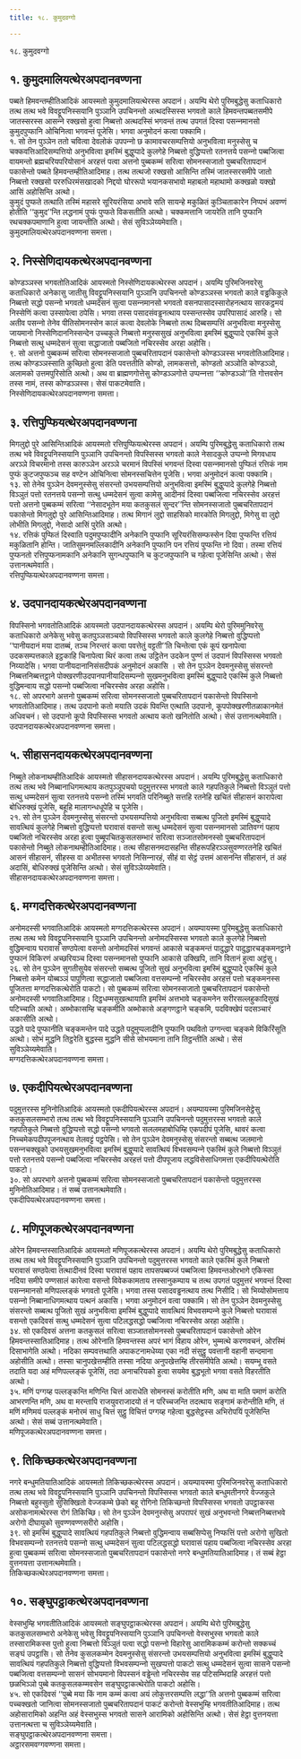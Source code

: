 ```yaml
---
title: १८. कुमुदवग्गो

---
```

१८. कुमुदवग्गो  


## १. कुमुदमालियत्थेरअपदानवण्णना

पब्बते हिमवन्तम्हीतिआदिकं आयस्मतो कुमुदमालियत्थेरस्स अपदानं। अयम्पि थेरो पुरिमबुद्धेसु कताधिकारो तत्थ तत्थ भवे विवट्टूपनिस्सयानि पुञ्‍ञानि उपचिनन्तो अत्थदस्सिस्स भगवतो काले हिमवन्तपब्बतसमीपे जातस्सरस्स आसन्‍ने रक्खसो हुत्वा निब्बत्तो अत्थदस्सिं भगवन्तं तत्थ उपगतं दिस्वा पसन्‍नमानसो कुमुदपुप्फानि ओचिनित्वा भगवन्तं पूजेसि। भगवा अनुमोदनं कत्वा पक्‍कामि।  
१. सो तेन पुञ्‍ञेन ततो चवित्वा देवलोकं उपपन्‍नो छ कामावचरसम्पत्तियो अनुभवित्वा मनुस्सेसु च चक्‍कवत्तिआदिसम्पत्तियो अनुभवित्वा इमस्मिं बुद्धुप्पादे कुलगेहे निब्बत्तो वुद्धिप्पत्तो रतनत्तये पसन्‍नो पब्बजित्वा वायमन्तो ब्रह्मचरियपरियोसानं अरहत्तं पत्वा अत्तनो पुब्बकम्मं सरित्वा सोमनस्सजातो पुब्बचरितापदानं पकासेन्तो पब्बते हिमवन्तम्हीतिआदिमाह। तत्थ तत्थजो रक्खसो आसिन्ति तस्मिं जातस्सरसमीपे जातो निब्बत्तो रक्खसो पररुधिरमंसखादको निद्दयो घोररूपो भयानकसभावो महाबलो महाथामो कक्खळो यक्खो आसिं अहोसिन्ति अत्थो।  
कुमुदं पुप्फते तत्थाति तस्मिं महासरे सूरियरंसिया अभावे सति सायन्हे मकुळितं कुञ्‍चिताकारेन निप्पभं अवण्णं होतीति ‘‘कुमुद’’न्ति लद्धनामं पुप्फं पुप्फते विकसतीति अत्थो। चक्‍कमत्तानि जायरेति तानि पुप्फानि रथचक्‍कपमाणानि हुत्वा जायन्तीति अत्थो। सेसं सुविञ्‍ञेय्यमेवाति।  
कुमुदमालियत्थेरअपदानवण्णना समत्ता।  


## २. निस्सेणिदायकत्थेरअपदानवण्णना

कोण्डञ्‍ञस्स भगवतोतिआदिकं आयस्मतो निस्सेणिदायकत्थेरस्स अपदानं। अयम्पि पुरिमजिनवरेसु कताधिकारो अनेकासु जातीसु विवट्टूपनिस्सयानि पुञ्‍ञानि उपचिनन्तो कोण्डञ्‍ञस्स भगवतो काले वड्ढकिकुले निब्बत्तो सद्धो पसन्‍नो भगवतो धम्मदेसनं सुत्वा पसन्‍नमानसो भगवतो वसनपासादस्सारोहनत्थाय सारकट्ठमयं निस्सेणिं कत्वा उस्सापेत्वा ठपेसि। भगवा तस्स पसादसंवड्ढनत्थाय पस्सन्तस्सेव उपरिपासादं आरुहि। सो अतीव पसन्‍नो तेनेव पीतिसोमनस्सेन कालं कत्वा देवलोके निब्बत्तो तत्थ दिब्बसम्पत्तिं अनुभवित्वा मनुस्सेसु जायमानो निस्सेणिदाननिस्सन्देन उच्‍चकुले निब्बत्तो मनुस्ससुखं अनुभवित्वा इमस्मिं बुद्धुप्पादे एकस्मिं कुले निब्बत्तो सत्थु धम्मदेसनं सुत्वा सद्धाजातो पब्बजितो नचिरस्सेव अरहा अहोसि।  
९. सो अत्तनो पुब्बकम्मं सरित्वा सोमनस्सजातो पुब्बचरितापदानं पकासेन्तो कोण्डञ्‍ञस्स भगवतोतिआदिमाह। तत्थ कोण्डञ्‍ञस्साति कुच्छितो हुत्वा डेति पवत्ततीति कोण्डो, लामकसत्तो, कोण्डतो अञ्‍ञोति कोण्डञ्‍ञो, अलामको उत्तमपुरिसोति अत्थो। अथ वा ब्राह्मणगोत्तेसु कोण्डञ्‍ञगोत्ते उप्पन्‍नत्ता ‘‘कोण्डञ्‍ञो’’ति गोत्तवसेन तस्स नामं, तस्स कोण्डञ्‍ञस्स। सेसं पाकटमेवाति।  
निस्सेणिदायकत्थेरअपदानवण्णना समत्ता।  


## ३. रत्तिपुप्फियत्थेरअपदानवण्णना

मिगलुद्दो पुरे आसिन्तिआदिकं आयस्मतो रत्तिपुप्फियत्थेरस्स अपदानं। अयम्पि पुरिमबुद्धेसु कताधिकारो तत्थ तत्थ भवे विवट्टूपनिस्सयानि पुञ्‍ञानि उपचिनन्तो विपस्सिस्स भगवतो काले नेसादकुले उप्पन्‍नो मिगवधाय अरञ्‍ञे विचरमानो तस्स कारुञ्‍ञेन अरञ्‍ञे चरमानं विपस्सिं भगवन्तं दिस्वा पसन्‍नमानसो पुप्फितं रत्तिकं नाम पुप्फं कुटजपुप्फञ्‍च सह वण्टेन ओचिनित्वा सोमनस्सचित्तेन पूजेसि। भगवा अनुमोदनं कत्वा पक्‍कामि।  
१३. सो तेनेव पुञ्‍ञेन देवमनुस्सेसु संसरन्तो उभयसम्पत्तियो अनुभवित्वा इमस्मिं बुद्धुप्पादे कुलगेहे निब्बत्तो विञ्‍ञुतं पत्तो रतनत्तये पसन्‍नो सत्थु धम्मदेसनं सुत्वा कामेसु आदीनवं दिस्वा पब्बजित्वा नचिरस्सेव अरहत्तं पत्तो अत्तनो पुब्बकम्मं सरित्वा ‘‘नेसादभूतेन मया कतकुसलं सुन्दर’’न्ति सोमनस्सजातो पुब्बचरितापदानं पकासेन्तो मिगलुद्दो पुरे आसिन्तिआदिमाह। तत्थ मिगानं लुद्दो साहसिको मारकोति मिगलुद्दो, मिगेसु वा लुद्दो लोभीति मिगलुद्दो, नेसादो आसिं पुरेति अत्थो।  
१४. रत्तिकं पुप्फितं दिस्वाति पदुमपुप्फादीनि अनेकानि पुप्फानि सूरियरंसिसम्फस्सेन दिवा पुप्फन्ति रत्तियं मकुळितानि होन्ति। जातिसुमनमल्‍लिकादीनि अनेकानि पुप्फानि पन रत्तियं पुप्फन्ति नो दिवा। तस्मा रत्तियं पुप्फनतो रत्तिपुप्फनामकानि अनेकानि सुगन्धपुप्फानि च कुटजपुप्फानि च गहेत्वा पूजेसिन्ति अत्थो। सेसं उत्तानत्थमेवाति।  
रत्तिपुप्फियत्थेरअपदानवण्णना समत्ता।  


## ४. उदपानदायकत्थेरअपदानवण्णना

विपस्सिनो भगवतोतिआदिकं आयस्मतो उदपानदायकत्थेरस्स अपदानं। अयम्पि थेरो पुरिममुनिवरेसु कताधिकारो अनेकेसु भवेसु कतपुञ्‍ञसञ्‍चयो विपस्सिस्स भगवतो काले कुलगेहे निब्बत्तो वुद्धिप्पत्तो ‘‘पानीयदानं मया दातब्बं, तञ्‍च निरन्तरं कत्वा पवत्तेतुं वट्टती’’ति चिन्तेत्वा एकं कूपं खनापेत्वा उदकसम्पत्तकाले इट्ठकाहि चिनापेत्वा थिरं कत्वा तत्थ उट्ठितेन उदकेन पुण्णं तं उदपानं विपस्सिस्स भगवतो निय्यादेसि। भगवा पानीयदानानिसंसदीपकं अनुमोदनं अकासि । सो तेन पुञ्‍ञेन देवमनुस्सेसु संसरन्तो निब्बत्तनिब्बत्तट्ठाने पोक्खरणीउदपानपानीयादिसम्पन्‍नो सुखमनुभवित्वा इमस्मिं बुद्धुप्पादे एकस्मिं कुले निब्बत्तो वुद्धिमन्वाय सद्धो पसन्‍नो पब्बजित्वा नचिरस्सेव अरहा अहोसि।  
१८. सो अपरभागे अत्तनो पुब्बकम्मं सरित्वा सोमनस्सजातो पुब्बचरितापदानं पकासेन्तो विपस्सिनो भगवतोतिआदिमाह। तत्थ उदपानो कतो मयाति उदकं पिवन्ति एत्थाति उदपानो, कूपपोक्खरणीतळाकानमेतं अधिवचनं। सो उदपानो कूपो विपस्सिस्स भगवतो अत्थाय कतो खनितोति अत्थो। सेसं उत्तानत्थमेवाति।  
उदपानदायकत्थेरअपदानवण्णना समत्ता।  


## ५. सीहासनदायकत्थेरअपदानवण्णना

निब्बुते लोकनाथम्हीतिआदिकं आयस्मतो सीहासनदायकत्थेरस्स अपदानं। अयम्पि पुरिमबुद्धेसु कताधिकारो तत्थ तत्थ भवे निब्बानाधिगमत्थाय कतपुञ्‍ञूपचयो पदुमुत्तरस्स भगवतो काले गहपतिकुले निब्बत्तो विञ्‍ञुतं पत्तो सत्थु धम्मदेसनं सुत्वा रतनत्तये पसन्‍नो तस्मिं भगवति परिनिब्बुते सत्तहि रतनेहि खचितं सीहासनं कारापेत्वा बोधिरुक्खं पूजेसि, बहूहि मालागन्धधूपेहि च पूजेसि।  
२१. सो तेन पुञ्‍ञेन देवमनुस्सेसु संसरन्तो उभयसम्पत्तियो अनुभवित्वा सब्बत्थ पूजितो इमस्मिं बुद्धुप्पादे सावत्थियं कुलगेहे निब्बत्तो वुद्धिप्पत्तो घरावासं वसन्तो सत्थु धम्मदेसनं सुत्वा पसन्‍नमानसो ञातिवग्गं पहाय पब्बजितो नचिरस्सेव अरहा हुत्वा पुब्बूपचितकुसलसम्भारं सरित्वा सञ्‍जातसोमनस्सो पुब्बचरितापदानं पकासेन्तो निब्बुते लोकनाथम्हीतिआदिमाह। तत्थ सीहासनमदासहन्ति सीहरूपहिरञ्‍ञसुवण्णरतनेहि खचितं आसनं सीहासनं, सीहस्स वा अभीतस्स भगवतो निसिन्‍नारहं, सीहं वा सेट्ठं उत्तमं आसनन्ति सीहासनं, तं अहं अदासिं, बोधिरुक्खं पूजेसिन्ति अत्थो। सेसं सुविञ्‍ञेय्यमेवाति।  
सीहासनदायकत्थेरअपदानवण्णना समत्ता।  


## ६. मग्गदत्तिकत्थेरअपदानवण्णना

अनोमदस्सी भगवातिआदिकं आयस्मतो मग्गदत्तिकत्थेरस्स अपदानं। अयम्पायस्मा पुरिमबुद्धेसु कताधिकारो तत्थ तत्थ भवे विवट्टूपनिस्सयानि पुञ्‍ञानि उपचिनन्तो अनोमदस्सिस्स भगवतो काले कुलगेहे निब्बत्तो वुद्धिमन्वाय घरावासं सण्ठपेत्वा वसन्तो अनोमदस्सिं भगवन्तं आकासे चङ्कमन्तं पादुद्धारे पादुद्धारचङ्कमनट्ठाने पुप्फानं विकिरणं अच्छरियञ्‍च दिस्वा पसन्‍नमानसो पुप्फानि आकासे उक्खिपि, तानि वितानं हुत्वा अट्ठंसु।  
२६. सो तेन पुञ्‍ञेन सुगतीसुयेव संसरन्तो सब्बत्थ पूजितो सुखं अनुभवित्वा इमस्मिं बुद्धुप्पादे एकस्मिं कुले निब्बत्तो कमेन योब्बञ्‍ञं पापुणित्वा सद्धाजातो पब्बजित्वा वत्तसम्पन्‍नो नचिरस्सेव अरहत्तं पत्तो चङ्कमनस्स पूजितत्ता मग्गदत्तिकत्थेरोति पाकटो। सो पुब्बकम्मं सरित्वा सोमनस्सजातो पुब्बचरितापदानं पकासेन्तो अनोमदस्सी भगवातिआदिमाह। दिट्ठधम्मसुखत्थायाति इमस्मिं अत्तभावे चङ्कमनेन सरीरसल्‍लहुकादिसुखं पटिच्‍चाति अत्थो। अब्भोकासम्हि चङ्कमीति अब्भोकासे अङ्गणट्ठाने चङ्कमि, पदविक्खेपं पदसञ्‍चारं अकासीति अत्थो।  
उद्धते पादे पुप्फानीति चङ्कमन्तेन पादे उद्धते पदुमुप्पलादीनि पुप्फानि पथवितो उग्गन्त्वा चङ्कमे विकिरिंसूति अत्थो। सोभं मुद्धनि तिट्ठरेति बुद्धस्स मुद्धनि सीसे सोभयमाना तानि तिट्ठन्तीति अत्थो। सेसं सुविञ्‍ञेय्यमेवाति।  
मग्गदत्तिकत्थेरअपदानवण्णना समत्ता।  


## ७. एकदीपियत्थेरअपदानवण्णना

पदुमुत्तरस्स मुनिनोतिआदिकं आयस्मतो एकदीपियत्थेरस्स अपदानं। अयम्पायस्मा पुरिमजिनसेट्ठेसु कतकुसलसम्भारो तत्थ तत्थ भवे विवट्टूपनिस्सयानि पुञ्‍ञानि उपचिनन्तो पदुमुत्तरस्स भगवतो काले गहपतिकुले निब्बत्तो वुद्धिप्पत्तो सद्धो पसन्‍नो भगवतो सललमहाबोधिम्हि एकपदीपं पूजेसि, थावरं कत्वा निच्‍चमेकपदीपपूजनत्थाय तेलवट्टं पट्ठपेसि। सो तेन पुञ्‍ञेन देवमनुस्सेसु संसरन्तो सब्बत्थ जलमानो पसन्‍नचक्खुको उभयसुखमनुभवित्वा इमस्मिं बुद्धुप्पादे सावत्थियं विभवसम्पन्‍ने एकस्मिं कुले निब्बत्तो विञ्‍ञुतं पत्तो रतनत्तये पसन्‍नो पब्बजित्वा नचिरस्सेव अरहत्तं पत्तो दीपपूजाय लद्धविसेसाधिगमत्ता एकदीपियत्थेरोति पाकटो।  
३०. सो अपरभागे अत्तनो पुब्बकम्मं सरित्वा सोमनस्सजातो पुब्बचरितापदानं पकासेन्तो पदुमुत्तरस्स मुनिनोतिआदिमाह। तं सब्बं उत्तानत्थमेवाति।  
एकदीपियत्थेरअपदानवण्णना समत्ता।  


## ८. मणिपूजकत्थेरअपदानवण्णना

ओरेन हिमवन्तस्सातिआदिकं आयस्मतो मणिपूजकत्थेरस्स अपदानं। अयम्पि थेरो पुरिमबुद्धेसु कताधिकारो तत्थ तत्थ भवे विवट्टूपनिस्सयानि पुञ्‍ञानि उपचिनन्तो पदुमुत्तरस्स भगवतो काले एकस्मिं कुले निब्बत्तो घरावासं सण्ठपेत्वा तत्थादीनवं दिस्वा घरावासं पहाय तापसपब्बज्‍जं पब्बजित्वा हिमवन्तओरभागे एकिस्सा नदिया समीपे पण्णसालं कारेत्वा वसन्तो विवेककामताय तस्सानुकम्पाय च तत्थ उपगतं पदुमुत्तरं भगवन्तं दिस्वा पसन्‍नमानसो मणिपल्‍लङ्कं भगवतो पूजेसि। भगवा तस्स पसादवड्ढनत्थाय तत्थ निसीदि। सो भिय्योसोमत्ताय पसन्‍नो निब्बानाधिगमत्थाय पत्थनं अकासि। भगवा अनुमोदनं वत्वा पक्‍कामि। सो तेन पुञ्‍ञेन देवमनुस्सेसु संसरन्तो सब्बत्थ पूजितो सुखं अनुभवित्वा इमस्मिं बुद्धुप्पादे सावत्थियं विभवसम्पन्‍ने कुले निब्बत्तो घरावासं वसन्तो एकदिवसं सत्थु धम्मदेसनं सुत्वा पटिलद्धसद्धो पब्बजित्वा नचिरस्सेव अरहा अहोसि।  
३४. सो एकदिवसं अत्तना कतकुसलं सरित्वा सञ्‍जातसोमनस्सो पुब्बचरितापदानं पकासेन्तो ओरेन हिमवन्तस्सातिआदिमाह। तत्थ ओरेनाति हिमवन्तस्स अपरं भागं विहाय ओरेन, भुम्मत्थे करणवचनं, ओरस्मिं दिसाभागेति अत्थो। नदिका सम्पवत्तथाति अपाकटनामधेय्या एका नदी संसुट्ठु पवत्तानी वहानी सन्दमाना अहोसीति अत्थो। तस्सा चानुपखेत्तम्हीति तस्सा नदिया अनुपखेत्तम्हि तीरसमीपेति अत्थो। सयम्भू वसते तदाति यदा अहं मणिपल्‍लङ्कं पूजेसिं, तदा अनाचरियको हुत्वा सयमेव बुद्धभूतो भगवा वसते विहरतीति अत्थो।  
३५. मणिं पग्गय्ह पल्‍लङ्कन्ति मणिन्ति चित्तं आराधेति सोमनस्सं करोतीति मणि, अथ वा माति पमाणं करोति आभरणन्ति मणि, अथ वा मरन्तापि राजयुवराजादयो तं न परिच्‍चजन्ति तदत्थाय सङ्गामं करोन्तीति मणि, तं मणिं मणिमयं पल्‍लङ्कं मनोरमं साधु चित्तं सुट्ठु विचित्तं पग्गय्ह गहेत्वा बुद्धसेट्ठस्स अभिरोपयिं पूजेसिन्ति अत्थो। सेसं सब्बं उत्तानत्थमेवाति।  
मणिपूजकत्थेरअपदानवण्णना समत्ता।  


## ९. तिकिच्छकत्थेरअपदानवण्णना

नगरे बन्धुमतियातिआदिकं आयस्मतो तिकिच्छकत्थेरस्स अपदानं। अयम्पायस्मा पुरिमजिनवरेसु कताधिकारो तत्थ तत्थ भवे विवट्टूपनिस्सयानि पुञ्‍ञानि उपचिनन्तो विपस्सिस्स भगवतो काले बन्धुमतीनगरे वेज्‍जकुले निब्बत्तो बहुस्सुतो सुसिक्खितो वेज्‍जकम्मे छेको बहू रोगिनो तिकिच्छन्तो विपस्सिस्स भगवतो उपट्ठाकस्स असोकनामत्थेरस्स रोगं तिकिच्छि। सो तेन पुञ्‍ञेन देवमनुस्सेसु अपरापरं सुखं अनुभवन्तो निब्बत्तनिब्बत्तभवे अरोगो दीघायुको सुवण्णवण्णसरीरो अहोसि।  
३९. सो इमस्मिं बुद्धुप्पादे सावत्थियं गहपतिकुले निब्बत्तो वुद्धिमन्वाय सब्बसिप्पेसु निप्फत्तिं पत्तो अरोगो सुखितो विभवसम्पन्‍नो रतनत्तये पसन्‍नो सत्थु धम्मदेसनं सुत्वा पटिलद्धसद्धो घरावासं पहाय पब्बजित्वा नचिरस्सेव अरहा हुत्वा पुब्बकम्मं सरित्वा सोमनस्सजातो पुब्बचरितापदानं पकासेन्तो नगरे बन्धुमतियातिआदिमाह। तं सब्बं हेट्ठा वुत्तनयत्ता उत्तानत्थमेवाति।  
तिकिच्छकत्थेरअपदानवण्णना समत्ता।  


## १०. सङ्घुपट्ठाकत्थेरअपदानवण्णना

वेस्सभुम्हि भगवतीतिआदिकं आयस्मतो सङ्घुपट्ठाकत्थेरस्स अपदानं। अयम्पि थेरो पुरिमबुद्धेसु कतकुसलसम्भारो अनेकेसु भवेसु विवट्टूपनिस्सयानि पुञ्‍ञानि उपचिनन्तो वेस्सभुस्स भगवतो काले तस्सारामिकस्स पुत्तो हुत्वा निब्बत्तो विञ्‍ञुतं पत्वा सद्धो पसन्‍नो विहारेसु आरामिककम्मं करोन्तो सक्‍कच्‍चं सङ्घं उपट्ठासि। सो तेनेव कुसलकम्मेन देवमनुस्सेसु संसरन्तो उभयसम्पत्तियो अनुभवित्वा इमस्मिं बुद्धुप्पादे सावत्थियं गहपतिकुले निब्बत्तो वुद्धिप्पत्तो विभवसम्पन्‍नो सुखप्पत्तो पाकटो सत्थु धम्मदेसनं सुत्वा सासने पसन्‍नो पब्बजित्वा वत्तसम्पन्‍नो सासनं सोभयमानो विपस्सनं वड्ढेन्तो नचिरस्सेव सह पटिसम्भिदाहि अरहत्तं पत्तो छळभिञ्‍ञो पुब्बे कतकुसलकम्मवसेन सङ्घुपट्ठाकत्थेरोति पाकटो अहोसि।  
४५. सो एकदिवसं ‘‘पुब्बे मया किं नाम कम्मं कत्वा अयं लोकुत्तरसम्पत्ति लद्धा’’ति अत्तनो पुब्बकम्मं सरित्वा पच्‍चक्खतो जानित्वा सोमनस्सजातो पुब्बचरितापदानं पाकटं करोन्तो वेस्सभुम्हि भगवतीतिआदिमाह। तत्थ अहोसारामिको अहन्ति अहं वेस्सभुस्स भगवतो सासने आरामिको अहोसिन्ति अत्थो। सेसं हेट्ठा वुत्तनयत्ता उत्तानत्थत्ता च सुविञ्‍ञेय्यमेवाति।  
सङ्घुपट्ठाकत्थेरअपदानवण्णना समत्ता।  
अट्ठारसमवग्गवण्णना समत्ता।  